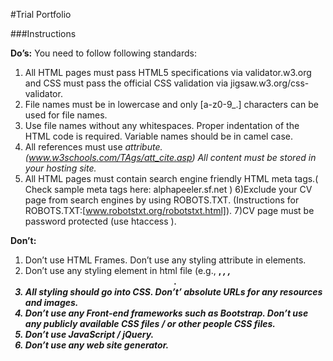 #Trial Portfolio

###Instructions

**Do’s:** You need to follow following standards:

1) All HTML pages must pass HTML5 specifications via validator.w3.org and CSS must pass the official CSS validation via jigsaw.w3.org/css-validator. 
2) File names must be in lowercase and only [a-z0-9_.] characters can be used for file names. 
3) Use file names without any whitespaces. Proper indentation of the HTML code is required. Variable names should be in camel case. 
4) All references must use <cite> attribute. (www.w3schools.com/TAgs/att_cite.asp) All content must be stored in your hosting site. 
5) All HTML pages must contain search engine friendly HTML meta tags.( Check sample meta tags here: alphapeeler.sf.net ) 
6)Exclude your CV page from search engines by using ROBOTS.TXT. (Instructions for ROBOTS.TXT:[www.robotstxt.org/robotstxt.html]).
7)CV page must be password protected (use htaccess ). 

**Don’t:**
1) Don’t use HTML Frames. Don’t use any styling attribute in elements.
2) Don’t use any styling element in html file (e.g., <strong>, <em>, <font>, <center>. 
3) All styling should go into CSS. Don’t’ absolute URLs for any resources and images. 
4) Don’t use any Front-end frameworks such as Bootstrap. Don’t use any publicly available CSS files / or other people CSS files. 
5) Don’t use JavaScript / jQuery. 
6) Don’t use any web site generator.
